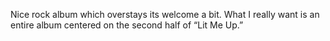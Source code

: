 Nice rock album which overstays its welcome a bit. What I really want is an entire album centered on the second half of “Lit Me Up.”
